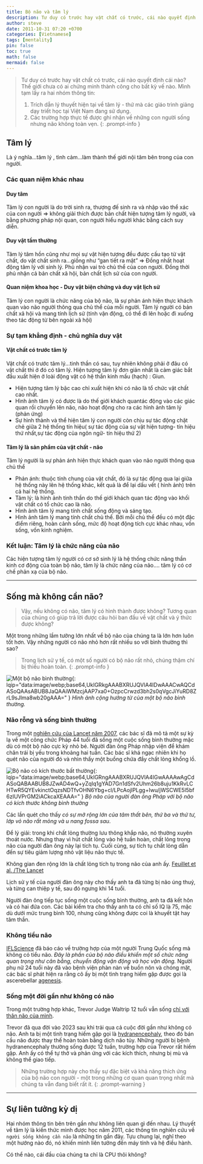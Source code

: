 ```yaml
---
title: Bộ não và tâm lý
description: Tư duy có trước hay vật chất có trước, cái nào quyết định cái nào?
author: steve
date: 2011-10-31 07:20 +0700
categories: [Vietnamese]
tags: [mentality]
pin: false
toc: true
math: false
mermaid: false
---
```

> Tư duy có trước hay vật chất có trước, cái nào quyết định cái nào?
> Thế giới chưa có ai chứng minh thành công cho bất kỳ vế nào. 
> Mình tạm lấy ra hai nhóm thông tin:
> 1. Trích dẫn lý thuyết hiện tại về tâm lý - thứ mà các giáo trình giảng dạy triết học tại Việt Nam đang sử dụng.
> 2. Các trường hợp thực tế được ghi nhận về những con người sống nhưng não không toàn vẹn.
{: .prompt-info }

## Tâm lý
Là ý nghĩa…tâm lý , tình cảm…làm thành thế giới nội tâm bên trong của con người.

### Các quan niệm khác nhau
#### Duy tâm
Tâm lý con người là do trời sinh ra, thượng đế sinh ra và nhập vào thể xác của con người => không giải thích được bản chất hiện tượng tâm lý người, và bằng phương pháp nội quan, con người hiểu người khác bằng cách suy diễn.

#### Duy vật tầm thường
Tâm lý tâm hồn cũng như mọi sự vật hiện tượng đều được cấu tạo từ vật chất, do vật chất sinh ra…giống như “gan tiết ra mật” => Đồng nhất hoạt động tâm lý với sinh lý. Phủ nhận vai trò chủ thể của con người. Đồng thời phủ nhận cả bản chất xã hội, bản chất lịch sử của con người.

#### Quan niệm khoa học - Duy vật biện chứng và duy vật lịch sử
Tâm lý con người là chức năng của bộ não, là sự phản ánh hiện thực khách quan vào não người thông qua chủ thể của mỗi người. Tâm lý người có bản chất xã hội và mang tính lịch sử (tính vận động, có thể đi lên hoặc đi xuống theo tác động từ bên ngoài xã hội)

### Sự tạm khẳng định - chủ nghĩa duy vật
#### Vật chất có trước tâm lý
Vật chất có trước tâm lý...tinh thần có sau, tuy nhiên không phải ở đâu có vật chất thì ở đó có tâm lý. Hiện tượng tâm lý đơn giản nhất là cảm giác bắt đầu xuất hiện ở loài động vật có hệ thần kinh mấu (hạch) : Giun.
- Hiện tượng tâm lý bậc cao chỉ xuất hiện khi có não là tổ chức vật chất cao nhất.
- Hình ảnh tâm lý có được là do thế giới khách quantác động vào các giác quan rồi chuyển lên não, não hoạt động cho ra các hình ảnh tâm lý (phản ứng)
- Sự hình thành và thể hiện tâm lý con người còn chịu sự tác động chặt chẽ giữa 2 hệ thống tín hiệu( sự tác động của sự vật hiện tượng- tín hiệu thứ nhất,sự tác động của ngôn ngữ- tín hiệu thứ 2)

#### Tâm lý là sản phẩm của vật chất - não
Tâm lý người là sự phản ánh hiện thực khách quan vào não người thông qua chủ thể
- Phản ánh: thuộc tính chung của vật chất, đó là sự tác động qua lại giữa hệ thống này lên hệ thống khác, kết quả là để lại dấu vết ( hình ảnh) trên cả hai hệ thống.
- Tâm lý: là hình ảnh tinh thần do thế giới khách quan tác động vào khối vật chất có tổ chức cao là não.
- Hình ảnh tâm lý mang tính chất sống động và sáng tạo.
- Hình ảnh tâm lý mang tính chất chủ thể. Bởi mỗi chủ thể đều có một đặc điểm riêng, hoàn cảnh sống, mức độ hoạt động tích cực khác nhau, vốn sống, vốn kinh nghiệm.

### Kết luận: Tâm lý là chức năng của não
Các hiện tượng tâm lý người có cơ sở sinh lý là hệ thống chức năng thần kinh cơ động của toàn bộ não, tâm lý là chức năng của não…. tâm lý có cơ chế phản xạ của bộ não.

---
## Sống mà không cần não?

> Vậy, nếu không có não, tâm lý có hình thành được không? Tương quan của chúng có giúp trả lời được câu hỏi ban đầu về vật chất và ý thức được không?
 
Một trong những lầm tưởng lớn nhất về bộ não của chúng ta là lớn hơn luôn tốt hơn. Vậy những người có não nhỏ hơn rất nhiều so với bình thường thì sao?

>Trong lịch sử y tế, có một số người có bộ não rất nhỏ, chúng thậm chí bị thiếu hoàn toàn.
{: .prompt-info }

![Một bộ não bình thường](/assets/img/post/normal-brain.webp "Hình ảnh cộng hưởng từ của một bộ não bình thường"){: lqip="data:image/webp;base64,UklGRkgAAABXRUJQVlA4IDwAAACwAQCdASoQAAsABUB8JaQAAiWMzcjAAP7xa0+OzpcCrwzd3bh2s0qVgcJiYuRD8ZrL9sJlma8wb20gAAA=" }
_Hình ảnh cộng hưởng từ của một bộ não bình thường._

### Não rỗng và sống bình thường
Trong một [nghiên cứu của Lancet năm 2007](https://www.thelancet.com/journals/lancet/article/PIIS0140-6736(07)61127-1/abstract), các bác sĩ đã mô tả một sự kỳ lạ về một công chức Pháp 44 tuổi đã sống một cuộc sống bình thường mặc dù có một bộ não cực kỳ nhỏ bé. Người đàn ông Pháp nhập viện để khám chân trái bị yếu trong khoảng hai tuần. Các bác sĩ khá ngạc nhiên khi họ quét não của người đó và nhìn thấy một buồng chứa đầy chất lỏng khổng lồ.

![Bộ não có kích thước bất thường](/assets/img/post/extraordinary-brain.webp "Bộ não có kích thước bất thường"){: lqip="data:image/webp;base64,UklGRngAAABXRUJQVlA4IGwAAAAwAgCdASoQABAABUB8JZwAD4wQ+yZqIq1gYAD7Gn1dSfv2Uhm26b8uju1KkRvLCHTwR5QYEvkinctOqzsNDTfvOHN6Ybg+cl/LPcAojlPLgg+Iwu/jWSCWE5l5bf6zIUVPrGM2iACkcaXEAAA=" }
_Bộ não của người đàn ông Pháp với bộ não có kích thước không bình thường_

Các lần quét cho thấy *có sự mở rộng lớn của tâm thất bên, thứ ba và thứ tư, lớp vỏ não rất mỏng và u nang fossa sau*.

Để lý giải: trong khi chất lỏng thường lưu thông khắp não, nó thường xuyên thoát nước. Nhưng thay vì hút chất lỏng vào hệ tuần hoàn, chất lỏng trong não của người đàn ông này lại tích tụ. Cuối cùng, sự tích tụ chất lỏng dẫn đến sự tiêu giảm lượng nhỏ vật liệu não thực tế.

Không gian đen rộng lớn là chất lỏng tích tụ trong não của anh ấy. [Feuillet et al. /The Lancet](https://www.iflscience.com/brain/man-tiny-brain-lived-normal-life)

Lịch sử y tế của người đàn ông này cho thấy anh ta đã từng bị não úng thuỷ, và từng can thiệp y tế, sau đó ngưng khi 14 tuổi.

Người đàn ông tiếp tục sống một cuộc sống bình thường, anh ta đã kết hôn và có hai đứa con. Các bài kiểm tra cho thấy anh ta có chỉ số IQ là 75, mặc dù dưới mức trung bình 100, nhưng cũng không được coi là khuyết tật hay tâm thần.

### Không tiểu não
[IFLScience](https://www.iflscience.com/brain/24-year-old-woman-born-without-cerebellum-her-brain) đã báo cáo về trường hợp của một người Trung Quốc sống mà không có tiểu não. *Đây là phần của bộ não điều khiển một số chức năng quan trọng như cân bằng, chuyển động vận động và học vận động.* Người phụ nữ 24 tuổi này đã vào bệnh viện phàn nàn về buồn nôn và chóng mặt, các bác sĩ phát hiện ra rằng cô ấy bị một tình trạng hiếm gặp được gọi là ascerebellar [agenesis](https://rarediseases.org/rare-diseases/cerebellar-agenesis/).
### Sống một đời gần như không có não
Trong một trường hợp khác, Trevor Judge Waltrip 12 tuổi vẫn sống [chỉ với thân não của mình](https://www.huffingtonpost.co.uk/2014/08/31/boy-born-without-a-brain-_n_5743844.html).

Trevor đã qua đời vào 2023 sau khi trải qua cả cuộc đời gần như không có não. Anh ta bị một tình trạng hiếm gặp gọi là [hydranencephaly](https://www.ninds.nih.gov/disorders/hydranencephaly/hydranencephaly.htm), theo đó bán cầu não được thay thế hoàn toàn bằng dịch não tủy. Những người bị bệnh hydranencephaly thường sống được 12 tuần, trường hợp của Trevor rất hiếm gặp. Anh ấy có thể tự thở và phản ứng với các kích thích, nhưng bị mù và không thể giao tiếp.

> Những trường hợp này cho thấy sự đặc biệt và khả năng thích ứng của bộ não con người - một trong những cơ quan quan trọng nhất mà chúng ta vẫn đang biết rất ít.
{: .prompt-warning }

---
## Sự liên tưởng kỳ dị
Hai nhóm thông tin bên trên gần như không liên quan gì đến nhau. Lý thuyết về tâm lý là kiến thức mình được học năm 2011, các thông tin nghiên cứu về `người sống không cần não` là những tin gần đây.
Tựu chung lại, nghĩ theo một hướng nào đó, nó khiến mình liên tưởng đến máy tính và hệ điều hành.

Có thể nào, cái đầu của chúng ta chỉ là CPU thôi không?
